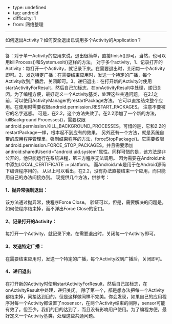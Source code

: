 - type: undefined
- tag: android
- difficulty:  1
- from: 网络整理

--------

如何退出Activity？如何安全退出已调用多个Activity的Application？

---------

答：对于单一Activity的应用来说，退出很简单，直接finish()即可。当然，也可以用killProcess()和System.exit()这样的方法。
对于多个activity，1、记录打开的Activity：每打开一个Activity，就记录下来。在需要退出时，关闭每一个Activity即可。2、发送特定广播：在需要结束应用时，发送一个特定的广播，每个Activity收到广播后，关闭即可。3、递归退出：在打开新的Activity时使用startActivityForResult，然后自己加标志，在onActivityResult中处理，递归关闭。为了编程方便，最好定义一个Activity基类，处理这些共通问题。
在2.1之前，可以使用ActivityManager的restartPackage方法。
它可以直接结束整个应用。在使用时需要权限android.permission.RESTART_PACKAGES。
注意不要被它的名字迷惑。
可是，在2.2，这个方法失效了。在2.2添加了一个新的方法，killBackground Processes()，需要权限android.permission.KILL_BACKGROUND_PROCESSES。可惜的是，它和2.2的restartPackage一样，根本起不到应有的效果。
另外还有一个方法，就是系统自带的应用程序管理里，强制结束程序的方法，forceStopPackage()。它需要权限android.permission.FORCE_STOP_PACKAGES。并且需要添加android:sharedUserId="android.uid.system"属性。同样可惜的是，该方法是非公开的，他只能运行在系统进程，第三方程序无法调用。
因为需要在Android.mk中添加LOCAL_CERTIFICATE := platform。
而Android.mk是用于在Android源码下编译程序用的。
从以上可以看出，在2.2，没有办法直接结束一个应用，而只能用自己的办法间接办到。
现提供几个方法，供参考：
#### 1、抛异常强制退出：
该方法通过抛异常，使程序Force Close。
验证可以，但是，需要解决的问题是，如何使程序结束掉，而不弹出Force Close的窗口。
#### 2、记录打开的Activity：
每打开一个Activity，就记录下来。在需要退出时，关闭每一个Activity即可。
#### 3、发送特定广播：
在需要结束应用时，发送一个特定的广播，每个Activity收到广播后，关闭即可。
#### 4、递归退出
在打开新的Activity时使用startActivityForResult，然后自己加标志，在onActivityResult中处理，递归关闭。
除了第一个，都是想办法把每一个Activity都结束掉，间接达到目的。但是这样做同样不完美。你会发现，如果自己的应用程序对每一个Activity都设置了nosensor，在两个Activity结束的间隙，sensor可能有效了。但至少，我们的目的达到了，而且没有影响用户使用。为了编程方便，最好定义一个Activity基类，处理这些共通问题。


